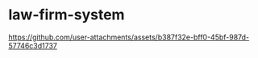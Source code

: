 # law-firm-system

https://github.com/user-attachments/assets/b387f32e-bff0-45bf-987d-57746c3d1737

